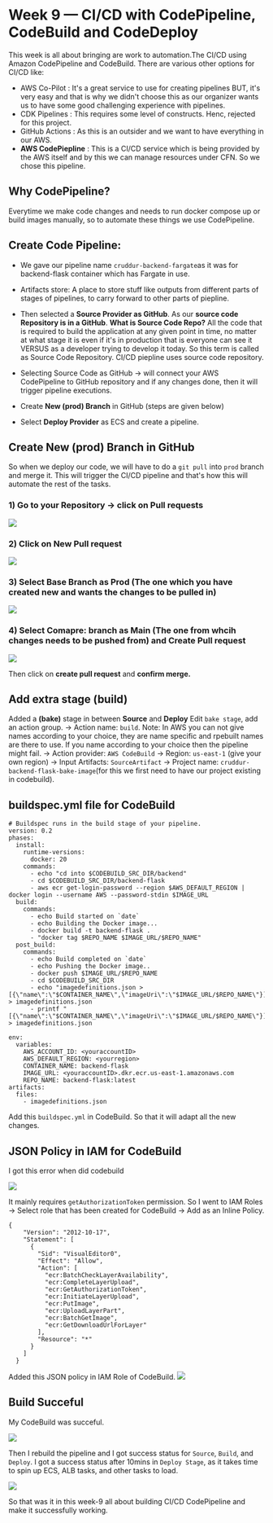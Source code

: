 # Week 9 — CI/CD with CodePipeline, CodeBuild and CodeDeploy

This week is all about bringing are work to automation.The CI/CD using Amazon CodePipeline and CodeBuild. There are various other options for CI/CD like: 
- AWS Co-Pilot : It's a great service to use for creating pipelines BUT, it's very easy and that is why we didn't choose this as our organizer wants us to have some good challenging experience with pipelines.
- CDK Pipelines : This requires some level of constructs. Henc, rejected for this project.
- GitHub Actions : As this is an outsider and we want to have everything in our AWS.
- **AWS CodePiepline** : This is a CI/CD service which is being provided by the AWS itself and by this we can manage resources under CFN. So we chose this pipeline.

## Why CodePipeline?
Everytime we make code changes and needs to run docker compose up or build images manually, so to automate these things we use CodePipeline.

## Create Code Pipeline:
- We gave our pipeline name `cruddur-backend-fargate`as it was for backend-flask container which has Fargate in use.
- Artifacts store: A place to store stuff like outputs from different parts of stages of pipelines, to carry forward to other parts of piepline.
- Then selected a **Source Provider as GitHub**. As our **source code Repository is in a GitHub**. 
  **What is Source Code Repo?** 
  All the code that is required to build the application at any given point in time, no matter at what stage it is even if it's in production that is everyone can see it VERSUS as a developer trying to develop it today. So this term is called as Source Code Repository. CI/CD piepline uses source code repository.
  
-  Selecting Source Code as GitHub -> will connect your AWS CodePipeline to GitHub repository and if any changes done, then it will trigger pipeline executions.
-  Create **New (prod) Branch** in GitHub (steps are given below)
- Select **Deploy Provider** as ECS and create a pipeline.

## Create New (prod) Branch in GitHub
So when we deploy our code, we will have to do a `git pull` into `prod` branch and merge it. This will trigger the CI/CD pipeline and that's how this will automate the rest of the tasks.

### 1) Go to your Repository -> click on Pull requests

![](https://github.com/krunalijain/aws-bootcamp-cruddur-2023/assets/115455157/c898eb00-f0df-428e-b8b2-6eb76f018af0)


### 2) Click on New Pull request

![](https://github.com/krunalijain/aws-bootcamp-cruddur-2023/assets/115455157/b2548bb7-3dd8-4f30-a19b-0a9b35f39107)


### 3) Select Base Branch as Prod (The one which you have created new and wants the changes to be pulled in)

![](https://github.com/krunalijain/aws-bootcamp-cruddur-2023/assets/115455157/0f7cbf4d-5ea9-4338-84c1-f3e393300741)


### 4) Select Comapre: branch as Main (The one from whcih changes needs to be pushed from) and Create Pull request

![](https://github.com/krunalijain/aws-bootcamp-cruddur-2023/assets/115455157/a01ace75-11c5-4773-b213-73873f87e4d6)

Then click on **create pull request** and **confirm merge.** 

## Add extra stage (build)
Added a **(bake)** stage in between **Source** and **Deploy** 
Edit `bake stage`, add an action group.
-> Action name: `build`. 
Note: In AWS you can not give names according to your choice, they are name specific and rpebuilt names are there to use. If you name according to your choice then the pipeline might fail.
-> Action provider: `AWS CodeBuild`
-> Region: `us-east-1` (give your own region)
-> Input Artifacts: `SourceArtifact`
-> Project name: `cruddur-backend-flask-bake-image`(for this we first need to have our project existing in codebuild).

## buildspec.yml file for CodeBuild
```
# Buildspec runs in the build stage of your pipeline.
version: 0.2
phases:
  install:
    runtime-versions:
      docker: 20
    commands:
      - echo "cd into $CODEBUILD_SRC_DIR/backend"
      - cd $CODEBUILD_SRC_DIR/backend-flask
      - aws ecr get-login-password --region $AWS_DEFAULT_REGION | docker login --username AWS --password-stdin $IMAGE_URL
  build:
    commands:
      - echo Build started on `date`
      - echo Building the Docker image...          
      - docker build -t backend-flask .
      - "docker tag $REPO_NAME $IMAGE_URL/$REPO_NAME"
  post_build:
    commands:
      - echo Build completed on `date`
      - echo Pushing the Docker image..
      - docker push $IMAGE_URL/$REPO_NAME
      - cd $CODEBUILD_SRC_DIR
      - echo "imagedefinitions.json > [{\"name\":\"$CONTAINER_NAME\",\"imageUri\":\"$IMAGE_URL/$REPO_NAME\"}]" > imagedefinitions.json
      - printf "[{\"name\":\"$CONTAINER_NAME\",\"imageUri\":\"$IMAGE_URL/$REPO_NAME\"}]" > imagedefinitions.json

env:
  variables:
    AWS_ACCOUNT_ID: <youraccountID>
    AWS_DEFAULT_REGION: <yourregion>
    CONTAINER_NAME: backend-flask
    IMAGE_URL: <youraccountID>.dkr.ecr.us-east-1.amazonaws.com
    REPO_NAME: backend-flask:latest
artifacts:
  files:
    - imagedefinitions.json
```

Add this `buildspec.yml` in CodeBuild. So that it will adapt all the new changes.

## JSON Policy in IAM for CodeBuild
I got this error when did codebuild

![](https://github.com/krunalijain/aws-bootcamp-cruddur-2023/assets/115455157/05d8da33-fd6f-453c-97fc-2cf8d5a317a0)

It mainly requires `getAuthorizationToken` permission. So I went to IAM Roles -> Select role that has been created for CodeBuild -> Add as an Inline Policy.
```
{
    "Version": "2012-10-17",
    "Statement": [
      {
        "Sid": "VisualEditor0",
        "Effect": "Allow",
        "Action": [
          "ecr:BatchCheckLayerAvailability",
          "ecr:CompleteLayerUpload",
          "ecr:GetAuthorizationToken",
          "ecr:InitiateLayerUpload",
          "ecr:PutImage",
          "ecr:UploadLayerPart",
          "ecr:BatchGetImage",
          "ecr:GetDownloadUrlForLayer"
        ],
        "Resource": "*"
      }
    ]
  }
  ```
  Added this JSON policy in IAM Role of CodeBuild.
 ![](https://github.com/krunalijain/aws-bootcamp-cruddur-2023/assets/115455157/2910e720-caeb-433f-832e-ad06d2e3c72a)
 
 ## Build Succeful
 My CodeBuild was succeful.
 
 ![](https://github.com/krunalijain/aws-bootcamp-cruddur-2023/assets/115455157/6e02f005-15f0-4838-bfc5-e273a3a54dee)
 
 
Then I rebuild the pipeline and I got success status for `Source`, `Build`, and `Deploy`. I got a success status after 10mins in `Deploy Stage`, as it takes time to spin up ECS, ALB tasks, and other tasks to load.

![](https://github.com/krunalijain/aws-bootcamp-cruddur-2023/assets/115455157/f649d069-51ae-4481-b442-9e28a14573dd)

So that was it in this week-9 all about building CI/CD CodePipeline and make it successfully working. 













  
